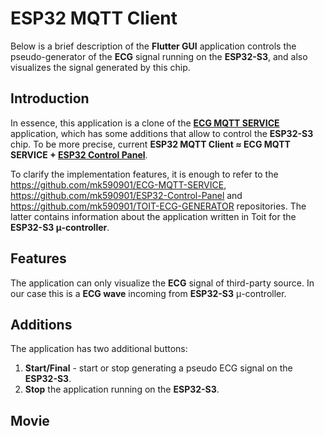 # ESP32 MQTT Client

Below is a brief description of the __Flutter GUI__ application controls the pseudo-generator of the __ECG__ signal running on the __ESP32-S3__, and also visualizes the signal generated by this chip.

## Introduction

In essence, this application is a clone of the [__ECG MQTT SERVICE__](https://github.com/mk590901/ECG-MQTT-SERVICE) application, which has some additions that allow to control the __ESP32-S3__ chip. To be more precise, current __ESP32 MQTT Client ≈ ECG MQTT SERVICE + [ESP32 Control Panel](https://github.com/mk590901/ESP32-Control-Panel)__.

To clarify the implementation features, it is enough to refer to the https://github.com/mk590901/ECG-MQTT-SERVICE, https://github.com/mk590901/ESP32-Control-Panel and https://github.com/mk590901/TOIT-ECG-GENERATOR repositories. The latter contains information about the application written in Toit for the __ESP32-S3 μ-controller__.

## Features

The application can only visualize the __ECG__ signal of third-party source. In our case this is a __ECG wave__ incoming from __ESP32-S3__ μ-controller.

## Additions

The application has two additional buttons:

1) __Start/Final__ - start or stop generating a pseudo ECG signal on the __ESP32-S3__.
2) __Stop__ the application running on the __ESP32-S3__.

## Movie
